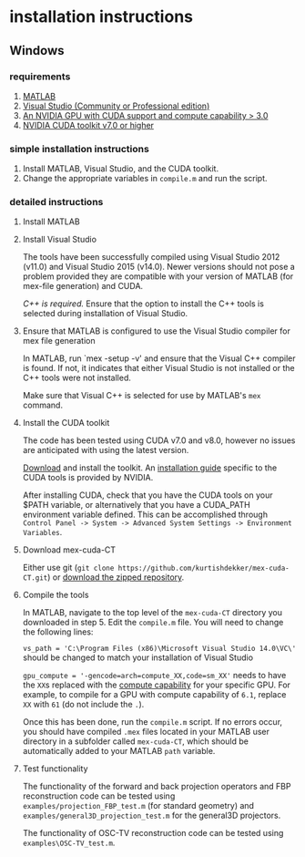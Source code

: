 # installation instructions

## Windows

### requirements
1. [MATLAB](https://www.mathworks.com/products/matlab.html)
2. [Visual Studio (Community or Professional edition)](https://visualstudio.microsoft.com/)
3. [An NVIDIA GPU with CUDA support and compute capability > 3.0](https://developer.nvidia.com/cuda-gpus)
4. [NVIDIA CUDA toolkit v7.0 or higher](https://developer.nvidia.com/cuda-toolkit)

### simple installation instructions
1. Install MATLAB, Visual Studio, and the CUDA toolkit.
2. Change the appropriate variables in `compile.m` and run the script.

### detailed instructions
1. Install MATLAB

2. Install Visual Studio

   The tools have been successfully compiled using Visual Studio 2012 (v11.0) and Visual Studio 2015 (v14.0). Newer versions should not pose a problem provided they are compatible with your version of MATLAB (for mex-file generation) and CUDA. 
   
   *C++ is required.* Ensure that the option to install the C++ tools is selected during installation of Visual Studio.

3. Ensure that MATLAB is configured to use the Visual Studio compiler for mex file generation

   In MATLAB, run `mex -setup -v' and ensure that the Visual C++ compiler is found. If not, it indicates that either Visual Studio is not installed or the C++ tools were not installed. 

   Make sure that Visual C++ is selected for use by MATLAB's `mex` command.


4. Install the CUDA toolkit
   
   The code has been tested using CUDA v7.0 and v8.0, however no issues are anticipated with using the latest version.
   
   [Download](https://developer.nvidia.com/cuda-downloads) and install the toolkit. An [installation guide](https://docs.nvidia.com/cuda/cuda-installation-guide-microsoft-windows/index.html) specific to the CUDA tools is provided by NVIDIA. 
   
   After installing CUDA, check that you have the CUDA tools on your $PATH variable, or alternatively that you have a CUDA_PATH environment variable defined. This can be accomplished through `Control Panel -> System -> Advanced System Settings -> Environment Variables`.
   
5. Download mex-cuda-CT

   Either use git (`git clone https://github.com/kurtishdekker/mex-cuda-CT.git`) or [download the zipped repository](https://github.com/kurtishdekker/mex-cuda-CT/archive/master.zip).
   
6. Compile the tools

   In MATLAB, navigate to the top level of the `mex-cuda-CT` directory you downloaded in step 5. Edit the `compile.m` file. You will need to change the following lines:
   
   `vs_path = 'C:\Program Files (x86)\Microsoft Visual Studio 14.0\VC\'` should be changed to match your installation of Visual Studio
   
   `gpu_compute = '-gencode=arch=compute_XX,code=sm_XX'` needs to have the `XX`s replaced with the [compute capability](https://developer.nvidia.com/cuda-gpus) for your specific GPU. For example, to compile for a GPU with compute capability of `6.1`, replace `XX` with `61` (do not include the `.`).
   
   Once this has been done, run the `compile.m` script. If no errors occur, you should have compiled `.mex` files located in your MATLAB user directory in a subfolder called `mex-cuda-CT`, which should be automatically added to your MATLAB `path` variable.

7. Test functionality

   The functionality of the forward and back projection operators and FBP reconstruction code can be tested using `examples/projection_FBP_test.m` (for standard geometry) and `examples/general3D_projection_test.m` for the general3D projectors. 

   The functionality of OSC-TV reconstruction code can be tested using `examples\OSC-TV_test.m`.


